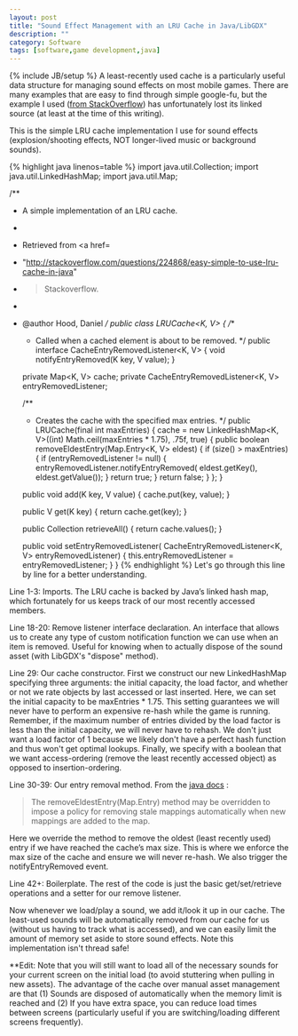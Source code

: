 ```yaml
---
layout: post
title: "Sound Effect Management with an LRU Cache in Java/LibGDX"
description: ""
category: Software
tags: [software,game development,java]
---
```

{% include JB/setup %}
A least-recently used cache is a particularly useful data structure for managing sound effects on most mobile games.  There are many examples that are easy to find through simple google-fu, but the example I used (<a href="http://stackoverflow.com/questions/224868/easy-simple-to-use-lru-cache-in-java">from StackOverflow</a>) has unfortunately lost its linked source (at least at the time of this writing).

This is the simple LRU cache implementation I use for sound effects (explosion/shooting effects, NOT longer-lived music or background sounds).


{% highlight java linenos=table %}
import java.util.Collection;
import java.util.LinkedHashMap;
import java.util.Map;

/**
 * A simple implementation of an LRU cache.
 * <p>
 * Retrieved from <a href=
 * "http://stackoverflow.com/questions/224868/easy-simple-to-use-lru-cache-in-java"
 * >Stackoverflow</a>.
 *
 * @author Hood, Daniel
 */
public class LRUCache<K, V> {
     /**
      * Called when a cached element is about to be removed.
      */
     public interface CacheEntryRemovedListener<K, V> {
          void notifyEntryRemoved(K key, V value);
     }

     private Map<K, V> cache;
     private CacheEntryRemovedListener<K, V> entryRemovedListener;

     /**
      * Creates the cache with the specified max entries.
      */
     public LRUCache(final int maxEntries) {
          cache = new LinkedHashMap<K, V>((int) Math.ceil(maxEntries * 1.75), .75f, true) {
               public boolean removeEldestEntry(Map.Entry<K, V> eldest) {
                    if (size() > maxEntries) {
                         if (entryRemovedListener != null) {
                              entryRemovedListener.notifyEntryRemoved(
                                        eldest.getKey(), eldest.getValue());
                         }
                         return true;
                    }
                    return false;
               }
          };
     }

     public void add(K key, V value) {
          cache.put(key, value);
     }

     public V get(K key) {
          return cache.get(key);
     }

     public Collection<V> retrieveAll() {
          return cache.values();
     }

     public void setEntryRemovedListener(
               CacheEntryRemovedListener<K, V> entryRemovedListener) {
          this.entryRemovedListener = entryRemovedListener;
     }
}
{% endhighlight %}
Let's go through this line by line for a better understanding.

Line 1-3: Imports.  The LRU cache is backed by Java’s linked hash map, which fortunately for us keeps track of our most recently accessed members.

Line 18-20: Remove listener interface declaration.  An interface that allows us to create any type of custom notification function we can use when an item is removed.  Useful for knowing when to actually dispose of the sound asset (with LibGDX's "dispose" method).

Line 29:  Our cache constructor.  First we construct our new LinkedHashMap specifying three arguments: the initial capacity, the load factor, and whether or not we rate objects by last accessed or last inserted.  Here, we can set the initial capacity to be maxEntries * 1.75.  This setting guarantees we will never have to perform an expensive re-hash while the game is running.  Remember, if the maximum number of entries divided by the load factor is less than the initial capacity, we will never have to rehash.  We don't just want a load factor of 1 because we likely don't have a perfect hash function and thus won't get optimal lookups.  Finally, we specify with a boolean that we want access-ordering (remove the least recently accessed object) as opposed to insertion-ordering.

Line 30-39:  Our entry removal method.  From the <a href="http://docs.oracle.com/javase/7/docs/api/java/util/LinkedHashMap.html#removeEldestEntry">java docs</a> :

>The removeEldestEntry(Map.Entry) method may be overridden to impose a policy for removing stale mappings automatically when new mappings are added to the map.

Here we override the method to remove the oldest (least recently used) entry if we have reached the cache’s max size.  This is where we enforce the max size of the cache and ensure we will never re-hash.  We also trigger the notifyEntryRemoved event.

Line 42+:  Boilerplate.  The rest of the code is just the basic get/set/retrieve operations and a setter for our remove listener.

Now whenever we load/play a sound, we add it/look it up in our cache.  The least-used sounds will be automatically removed from our cache for us (without us having to track what is accessed), and we can easily limit the amount of memory set aside to store sound effects.  Note this implementation isn't thread safe!

**Edit:  Note that you will still want to load all of the necessary sounds for your current screen on the initial load (to avoid stuttering when pulling in new assets).  The advantage of the cache over manual asset management are that (1) Sounds are disposed of automatically when the memory limit is reached and (2) If you have extra space, you can reduce load times between screens (particularly useful if you are switching/loading different screens frequently).
